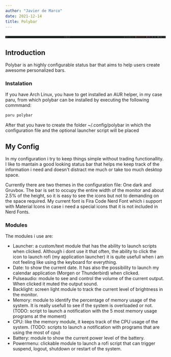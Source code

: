 ```yaml
---
author: "Javier de Marco"
date: 2021-12-14
title: Polybar
---
```

![Polybar](images/polybar.png)
## Introduction
Polybar is an highly configurable status bar that aims to help users create awesome personalized bars.

### Instalation
If you have Arch Linux, you have to get installed an AUR helper, in my case paru, from which polybar can be installed by executing the following commmand:
``` sh
paru polybar
```
After that you have to create the folder ~/.config/polybar in which the configuration file and the optional launcher script will be placed
## My Config
In my configuration i try to keep things simple without trading functionallity.
I like to mantain a good looking status bar that helps me keep track of the information i need and doesn't distract me much or take too much desktop space.

Currently there are two themes in the configuration file: One dark and Gruvbox.
The bar is set to occupy the entire width of the monitor and about 2.5% of the height, so it is easy to see the icons but not to demanding on the space required.
My current font is Fira Code Nerd Font which i support with Material Icons in case i need a special icons that it is not included in Nerd Fonts.
### Modules
The modules i use are:
* Launcher: a custom/text module that has the ability to launch scripts when clicked. Although i dont use it that often, the ability to click the icon to launch rofi (my application launcher) it is quite usefull when i am not feeling like using the keyboard for everything.
* Date: to show the current date. It has also the possibility to launch my calendar application (Morgen or Thunderbird) when clicked.
* Pulseaudio: module to see and control the volume of the current output. When clicked it muted the output sound.
* Backlight: screen light module to track the current level of brightness in the monitor.
* Memory: module to identify the percentage of memory usage of the system. It is really usefull to see if the system is overloaded or not. (TODO: script to launch a notification with the 5 most memory usage programs at the moment)
* CPU: like the memory module, it keeps track of the CPU usage of the system. (TODO: scripts to launch a notification with programs that are using the most of cpu)
* Battery: module to show the current power level of the battery.
* Powermenu: clickable module to launch a rofi script that can trigger suspend, logout, shutdown or restart of the system.
